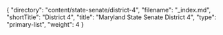 {
  "directory": "content/state-senate/district-4",
  "filename": "_index.md",
  "shortTitle": "District 4",
  "title": "Maryland State Senate District 4",
  "type": "primary-list",
  "weight": 4
}
